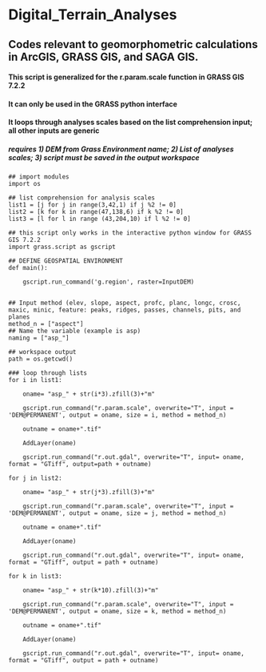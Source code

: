 # Digital_Terrain_Analyses
## Codes relevant to geomorphometric calculations in ArcGIS, GRASS GIS, and SAGA GIS.
#### This script is generalized for the r.param.scale function in GRASS GIS 7.2.2
#### It can only be used in the GRASS python interface
#### It loops through analyses scales based on the list comprehension input; all other inputs are generic
##### requires 1) DEM from Grass Environment name; 2) List of analyses scales; 3) script must be saved in the output workspace
```
## import modules
import os

## list comprehension for analysis scales
list1 = [j for j in range(3,42,1) if j %2 != 0]
list2 = [k for k in range(47,138,6) if k %2 != 0]
list3 = [l for l in range (43,204,10) if l %2 != 0]

## this script only works in the interactive python window for GRASS GIS 7.2.2
import grass.script as gscript

## DEFINE GEOSPATIAL ENVIRONMENT
def main():

    gscript.run_command('g.region', raster=InputDEM)


## Input method (elev, slope, aspect, profc, planc, longc, crosc, maxic, minic, feature: peaks, ridges, passes, channels, pits, and planes
method_n = ["aspect"]
## Name the variable (example is asp)
naming = ["asp_"]

## workspace output
path = os.getcwd()

### loop through lists
for i in list1:

    oname= "asp_" + str(i*3).zfill(3)+"m"

    gscript.run_command("r.param.scale", overwrite="T", input = 'DEM@PERMANENT', output = oname, size = i, method = method_n)

    outname = oname+".tif"

    AddLayer(oname)

    gscript.run_command("r.out.gdal", overwrite="T", input= oname, format = "GTiff", output=path + outname)

for j in list2:

    oname= "asp_" + str(j*3).zfill(3)+"m"

    gscript.run_command("r.param.scale", overwrite="T", input = 'DEM@PERMANENT', output = oname, size = j, method = method_n)

    outname = oname+".tif"

    AddLayer(oname)

    gscript.run_command("r.out.gdal", overwrite="T", input= oname, format = "GTiff", output = path + outname)

for k in list3:

    oname= "asp_" + str(k*10).zfill(3)+"m"

    gscript.run_command("r.param.scale", overwrite="T", input = 'DEM@PERMANENT', output = oname, size = k, method = method_n)

    outname = oname+".tif"

    AddLayer(oname)

    gscript.run_command("r.out.gdal", overwrite="T", input= oname, format = "GTiff", output = path + outname)
